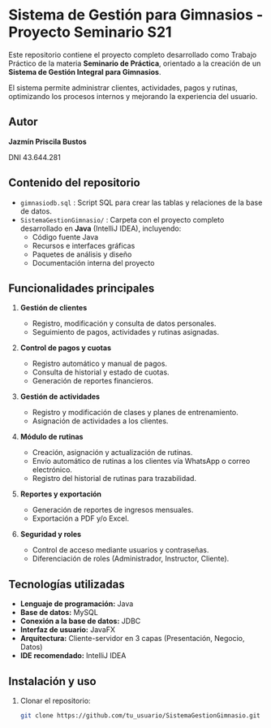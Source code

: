 # Sistema de Gestión para Gimnasios - Proyecto Seminario S21

Este repositorio contiene el proyecto completo desarrollado como Trabajo Práctico de la materia **Seminario de Práctica**, orientado a la creación de un **Sistema de Gestión Integral para Gimnasios**.

El sistema permite administrar clientes, actividades, pagos y rutinas, optimizando los procesos internos y mejorando la experiencia del usuario.

## Autor
**Jazmín Priscila Bustos**

DNI 43.644.281

## Contenido del repositorio

- `gimnasiodb.sql` : Script SQL para crear las tablas y relaciones de la base de datos.
- `SistemaGestionGimnasio/` : Carpeta con el proyecto completo desarrollado en **Java** (IntelliJ IDEA), incluyendo:
  - Código fuente Java
  - Recursos e interfaces gráficas
  - Paquetes de análisis y diseño
  - Documentación interna del proyecto

## Funcionalidades principales

1. **Gestión de clientes**  
   - Registro, modificación y consulta de datos personales.  
   - Seguimiento de pagos, actividades y rutinas asignadas.  

2. **Control de pagos y cuotas**  
   - Registro automático y manual de pagos.  
   - Consulta de historial y estado de cuotas.  
   - Generación de reportes financieros.  

3. **Gestión de actividades**  
   - Registro y modificación de clases y planes de entrenamiento.  
   - Asignación de actividades a los clientes.  

4. **Módulo de rutinas**  
   - Creación, asignación y actualización de rutinas.  
   - Envío automático de rutinas a los clientes vía WhatsApp o correo electrónico.  
   - Registro del historial de rutinas para trazabilidad.  

5. **Reportes y exportación**  
   - Generación de reportes de ingresos mensuales.  
   - Exportación a PDF y/o Excel.  

6. **Seguridad y roles**  
   - Control de acceso mediante usuarios y contraseñas.  
   - Diferenciación de roles (Administrador, Instructor, Cliente).

## Tecnologías utilizadas

- **Lenguaje de programación:** Java  
- **Base de datos:** MySQL  
- **Conexión a la base de datos:** JDBC  
- **Interfaz de usuario:** JavaFX  
- **Arquitectura:** Cliente-servidor en 3 capas (Presentación, Negocio, Datos)  
- **IDE recomendado:** IntelliJ IDEA

## Instalación y uso

1. Clonar el repositorio:
   ```bash
   git clone https://github.com/tu_usuario/SistemaGestionGimnasio.git
